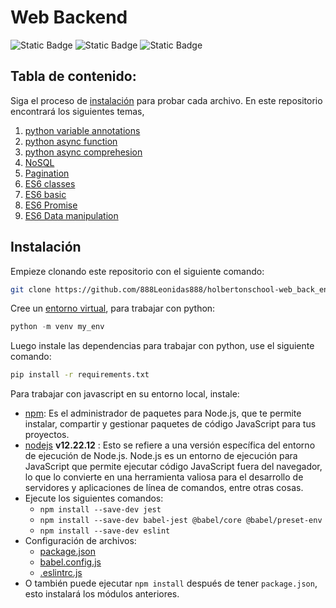 # Web Backend
![Static Badge](https://img.shields.io/badge/javascript-blue?logo=javascript)
![Static Badge](https://img.shields.io/badge/nodejs-12.22.12-blue?logo=nodedotjs)
![Static Badge](https://img.shields.io/badge/python-3.11.5-blue?logo=python)

## Tabla de contenido:

Siga el proceso de [instalación](#instalación) para probar cada archivo. En este repositorio encontrará los siguientes temas,

1. [python variable annotations](./python_variable_annotations/)
2. [python async function](./python_async_function/)
3. [python async comprehesion](./python_async_comprehension/)
4. [NoSQL](./NoSQL/)
5. [Pagination](./pagination/)
6. [ES6 classes](./ES6_classes/)
7. [ES6 basic](./ES6_basic/)
8. [ES6 Promise](./ES6_promise/)
9. [ES6 Data manipulation](./ES6_data_manipulation/)

## Instalación

Empieze clonando este repositorio con el siguiente comando:

```sh
git clone https://github.com/888Leonidas888/holbertonschool-web_back_end.git
```

Cree un [entorno virtual](https://docs.python.org/es/3.8/library/venv.html), para trabajar con python:

```python
python -m venv my_env
```

Luego instale las dependencias para trabajar con python, use el siguiente comando:

```sh
pip install -r requirements.txt
```

Para trabajar con javascript en su entorno local, instale:

- [npm](https://www.npmjs.com/): Es el administrador de paquetes para Node.js, que te permite instalar, compartir y gestionar paquetes de código JavaScript para tus proyectos.
- [nodejs](https://nodejs.org/en) **v12.22.12** : Esto se refiere a una versión específica del entorno de ejecución de Node.js. Node.js es un entorno de ejecución para JavaScript que permite ejecutar código JavaScript fuera del navegador, lo que lo convierte en una herramienta valiosa para el desarrollo de servidores y aplicaciones de línea de comandos, entre otras cosas.
- Ejecute los siguientes comandos:
  - `npm install --save-dev jest`
  - `npm install --save-dev babel-jest @babel/core @babel/preset-env`
  - `npm install --save-dev eslint`
- Configuración de archivos:
  - [package.json](./file_configuration_node/package.json)
  - [babel.config.js](./file_configuration_node/babel.config.js)
  - [.eslintrc.js](./file_configuration_node/.eslintrc.js)
- O también puede ejecutar `npm install` después de tener `package.json`, esto instalará los módulos anteriores.
